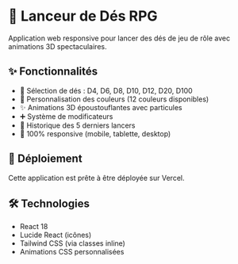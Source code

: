 # 🎲 Lanceur de Dés RPG

Application web responsive pour lancer des dés de jeu de rôle avec animations 3D spectaculaires.

## ✨ Fonctionnalités

- 🎲 Sélection de dés : D4, D6, D8, D10, D12, D20, D100
- 🎨 Personnalisation des couleurs (12 couleurs disponibles)
- ✨ Animations 3D époustouflantes avec particules
- ➕ Système de modificateurs
- 📜 Historique des 5 derniers lancers
- 📱 100% responsive (mobile, tablette, desktop)

## 🚀 Déploiement

Cette application est prête à être déployée sur Vercel.

## 🛠️ Technologies

- React 18
- Lucide React (icônes)
- Tailwind CSS (via classes inline)
- Animations CSS personnalisées

